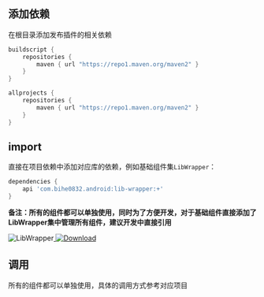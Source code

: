 ## 添加依赖

在根目录添加发布插件的相关依赖
```groovy
buildscript {  
    repositories {  
        maven { url "https://repo1.maven.org/maven2" }
    }  
}   

allprojects {  
    repositories {  
        maven { url "https://repo1.maven.org/maven2" }
    }  
}
```  
## import

直接在项目依赖中添加对应库的依赖，例如基础组件集`LibWrapper`：
```groovy
dependencies {
    api 'com.bihe0832.android:lib-wrapper:+'
}
```
**备注：所有的组件都可以单独使用，同时为了方便开发，对于基础组件直接添加了LibWrapper集中管理所有组件，建议开发中直接引用** 

![LibWrapper](https://img.shields.io/badge/AndroidAppFactory-LibWrapper-brightgreen)[ ![Download](https://api.bintray.com/packages/bihe0832/android/lib-wrapper/images/download.svg) ](https://bintray.com/bihe0832/android/lib-wrapper/_latestVersion)


## 调用

所有的组件都可以单独使用，具体的调用方式参考对应项目